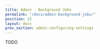 ```yaml
---
title: Admin - Background Jobs
permalink: "/docs/admin-background-jobs/"
position: 22
layout: docs
prev_section: admin-configuring-settings
---
```


TODO
